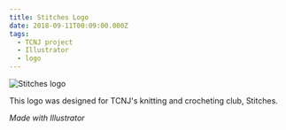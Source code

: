 ```yaml
---
title: Stitches Logo
date: 2018-09-11T00:09:00.000Z
tags:
  - TCNJ project
  - Illustrator
  - logo
---
```

![Stitches logo](/assets/stitches-logo.png "Stitches logo")

This logo was designed for TCNJ's knitting and crocheting club, Stitches.

*Made with Illustrator*